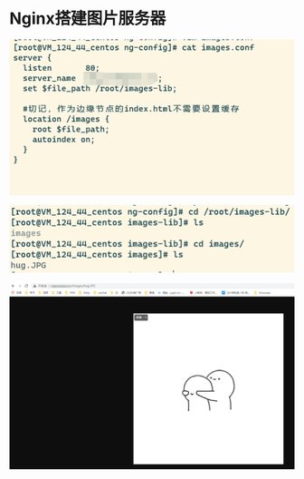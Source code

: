 
# Nginx搭建图片服务器

![image-20210409103128411](nginx_images.assets/image-20210409103128411.png)



![image-20210409103231455](nginx_images.assets/image-20210409103231455.png)

![image-20210409103201668](nginx_images.assets/image-20210409103201668.png)